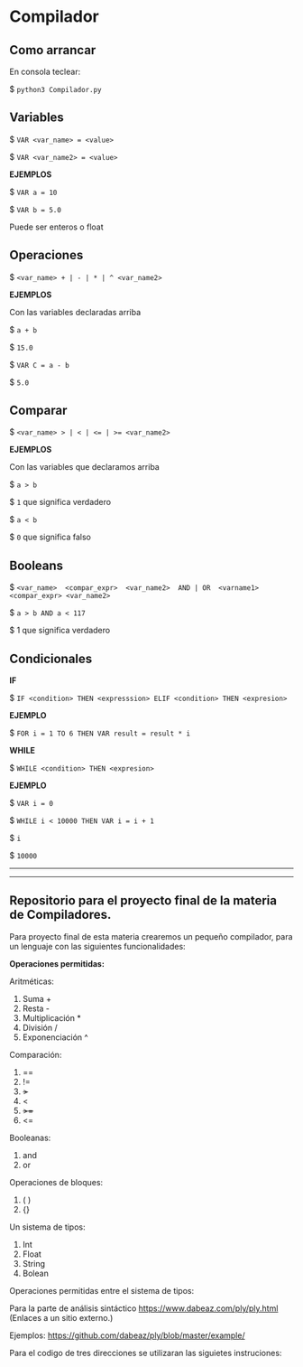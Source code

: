 # Compilador

## Como arrancar

En consola teclear:

$ `python3 Compilador.py`

## Variables 

$ `VAR <var_name> = <value>` 

$ `VAR <var_name2> = <value>`

**EJEMPLOS**

$ `VAR a = 10`

$ `VAR b = 5.0`

Puede ser enteros o float

## Operaciones

$ `<var_name> + | - | * | ^ <var_name2>`

**EJEMPLOS**

Con las variables declaradas arriba

$ `a + b`

$ `15.0`

$ `VAR C = a - b` 

$ `5.0`

## Comparar

$ `<var_name> > | < | <= | >= <var_name2>`

**EJEMPLOS** 

Con las variables que declaramos arriba

$ `a > b`

$ `1` que significa verdadero

$ `a < b`

$ `0` que significa falso




## Booleans

$ `<var_name>  <compar_expr>  <var_name2>  AND | OR  <varname1> <compar_expr> <var_name2>`

$ `a > b AND a < 117`

$ 1 que significa verdadero


## Condicionales

**IF**

$ `IF <condition> THEN <expresssion> ELIF <condition> THEN <expresion>`

**EJEMPLO**

$ `FOR i = 1 TO 6 THEN VAR result = result * i`


**WHILE**

$ `WHILE <condition> THEN <expresion>`

**EJEMPLO**

$ `VAR i = 0`

$ `WHILE i < 10000 THEN VAR i = i + 1`

$ `i`

$ `10000`

---
---
## Repositorio para el proyecto final de la materia de Compiladores.


Para proyecto final de esta materia crearemos un pequeño compilador, para un lenguaje con las siguientes funcionalidades:

**Operaciones permitidas:**

Aritméticas:
1. Suma +
2. Resta -
3. Multiplicación *
4. División /
5. Exponenciación ^

Comparación:

1. ==
2. != 
3. ~~>~~                       
4. <
5. ~~>=~~
6. <=

Booleanas:
1. and 
2. or

Operaciones de bloques:
1. ( )
2. {}

Un sistema de tipos:
1. Int
2. Float
3. String
4. Bolean

Operaciones permitidas entre el sistema de tipos:




Para la parte de análisis sintáctico https://www.dabeaz.com/ply/ply.html (Enlaces a un sitio externo.)

Ejemplos: https://github.com/dabeaz/ply/blob/master/example/

 

Para el codigo de tres direcciones se utilizaran las siguietes instruciones:
